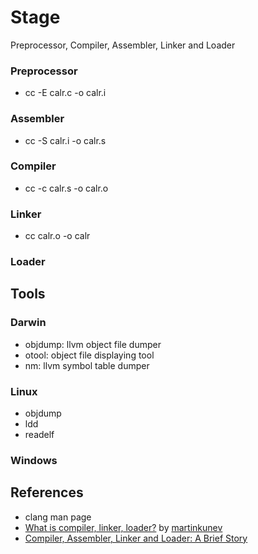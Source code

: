 # Stage
Preprocessor, Compiler, Assembler, Linker and Loader


### Preprocessor
* cc -E calr.c -o calr.i

### Assembler
* cc -S calr.i -o calr.s

### Compiler
* cc -c calr.s -o calr.o

### Linker
* cc calr.o -o calr

### Loader

## Tools

### Darwin

* objdump: llvm object file dumper
* otool: object file displaying tool
* nm: llvm symbol table dumper

### Linux

* objdump
* ldd
* readelf

### Windows

## References
* clang man page
* [What is compiler, linker, loader?](http://stackoverflow.com/questions/3996651/what-is-compiler-linker-loader) by [martinkunev](http://stackoverflow.com/users/515212/martinkunev)
* [Compiler, Assembler, Linker and Loader: A Brief Story](http://www.tenouk.com/ModuleW.html)

